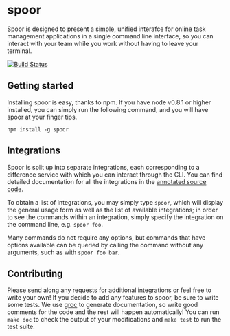 # spoor

Spoor is designed to present a simple, unified interafce for online task management applications
in a single command line interface, so you can interact with your team while you work without
having to leave your terminal.

[![Build Status](https://secure.travis-ci.org/sonnym/spoor.png?branch=master)](http://travis-ci.org/sonnym/spoor)

## Getting started
Installing spoor is easy, thanks to npm.  If you have node v0.8.1 or higher installed, you can
simply run the following command, and you will have spoor at your finger tips.

    npm install -g spoor

## Integrations
Spoor is split up into separate integrations, each corresponding to a difference service with which
you can interact through the CLI. You can find detailed documentation for all the integrations in the
[annotated source code](http://sonnym.github.com/spoor/).

To obtain a list of integrations, you may simply type `spoor`, which will display the general usage form
as well as the list of available integrations; in order to see the commands within an integration, simply
specify the integration on the command line, e.g. `spoor foo`.

Many commands do not require any options, but commands that have options available can be queried by calling
the command without any arguments, such as with `spoor foo bar`.

## Contributing
Please send along any requests for additional integrations or feel free to write your own! If you decide
to add any features to spoor, be sure to write some tests.  We use [groc](https://github.com/nevir/groc)
to generate documentation, so write good comments for the code and the rest will happen automatically!
You can run `make doc` to check the output of your modifications and `make test` to run the test suite.

